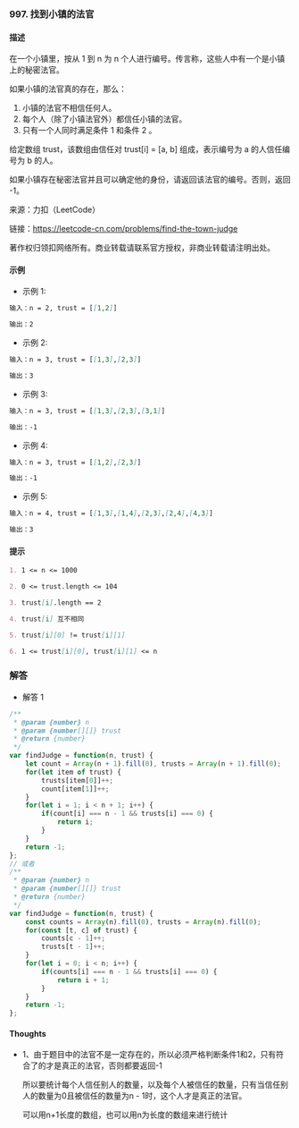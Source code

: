 ### 997. 找到小镇的法官

#### 描述

在一个小镇里，按从 1 到 n 为 n 个人进行编号。传言称，这些人中有一个是小镇上的秘密法官。

如果小镇的法官真的存在，那么：

1. 小镇的法官不相信任何人。
2. 每个人（除了小镇法官外）都信任小镇的法官。
3. 只有一个人同时满足条件 1 和条件 2 。

给定数组 trust，该数组由信任对 trust[i] = [a, b] 组成，表示编号为 a 的人信任编号为 b 的人。

如果小镇存在秘密法官并且可以确定他的身份，请返回该法官的编号。否则，返回 -1。

来源：力扣（LeetCode）

链接：https://leetcode-cn.com/problems/find-the-town-judge

著作权归领扣网络所有。商业转载请联系官方授权，非商业转载请注明出处。

#### 示例

+ 示例 1:
```md
输入：n = 2, trust = [[1,2]]

输出：2
```
+ 示例 2:
```md
输入：n = 3, trust = [[1,3],[2,3]]

输出：3
```
+ 示例 3:
```md
输入：n = 3, trust = [[1,3],[2,3],[3,1]]

输出：-1
```
+ 示例 4:
```md
输入：n = 3, trust = [[1,2],[2,3]]

输出：-1
```
+ 示例 5:
```md
输入：n = 4, trust = [[1,3],[1,4],[2,3],[2,4],[4,3]]

输出：3
```


#### 提示
```md
1. 1 <= n <= 1000

2. 0 <= trust.length <= 104

3. trust[i].length == 2

4. trust[i] 互不相同

5. trust[i][0] != trust[i][1]

6. 1 <= trust[i][0], trust[i][1] <= n
```

### 解答

+ 解答 1
```js
/**
 * @param {number} n
 * @param {number[][]} trust
 * @return {number}
 */
var findJudge = function(n, trust) {
    let count = Array(n + 1).fill(0), trusts = Array(n + 1).fill(0);
    for(let item of trust) {
        trusts[item[0]]++;
        count[item[1]]++;
    }
    for(let i = 1; i < n + 1; i++) {
        if(count[i] === n - 1 && trusts[i] === 0) {
            return i;
        }
    }
    return -1;
};
// 或者
/**
 * @param {number} n
 * @param {number[][]} trust
 * @return {number}
 */
var findJudge = function(n, trust) {
    const counts = Array(n).fill(0), trusts = Array(n).fill(0);
    for(const [t, c] of trust) {
        counts[c - 1]++;
        trusts[t - 1]++;
    }
    for(let i = 0; i < n; i++) {
        if(counts[i] === n - 1 && trusts[i] === 0) {
            return i + 1;
        }
    }
    return -1;
};
```


#### Thoughts

+ 1、由于题目中的法官不是一定存在的，所以必须严格判断条件1和2，只有符合了的才是真正的法官，否则都要返回-1

  所以要统计每个人信任别人的数量，以及每个人被信任的数量，只有当信任别人的数量为0且被信任的数量为n - 1时，这个人才是真正的法官。

  可以用n+1长度的数组，也可以用n为长度的数组来进行统计